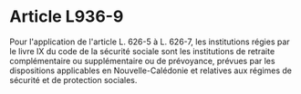 # Article L936-9

Pour l'application de l'article L. 626-5 à L. 626-7, les institutions régies par le livre IX du code de la sécurité sociale sont les institutions de retraite complémentaire ou supplémentaire ou de prévoyance, prévues par les dispositions applicables en Nouvelle-Calédonie et relatives aux régimes de sécurité et de protection sociales.